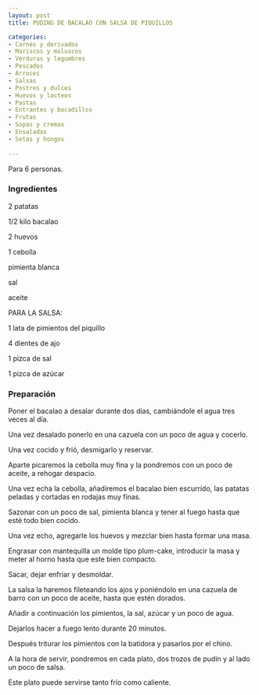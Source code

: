 ```yaml
---
layout: post
title: PUDING DE BACALAO CON SALSA DE PIQUILLOS

categories:
- Carnes y derivados
- Mariscos y moluscos
- Verduras y legumbres
- Pescados
- Arroces
- Salsas
- Postres y dulces
- Huevos y lacteos
- Pastas
- Entrantes y bocadillos
- Frutas
- Sopas y cremas
- Ensaladas
- Setas y hongos
 
---
```

Para 6 personas.

<h3>Ingredientes</h3>
2 patatas

1/2 kilo bacalao

2 huevos

1 cebolla

pimienta blanca

sal

aceite

PARA LA SALSA:

1 lata de pimientos del piquillo

4 dientes de ajo

1 pizca de sal

1 pizca de azúcar

<h3>Preparación</h3>
Poner el bacalao a desalar durante dos días, cambiándole el agua tres veces al día.

Una vez desalado ponerlo en una cazuela con un poco de agua y cocerlo.

Una vez cocido y frió, desmigarlo y reservar.

Aparte picaremos la cebolla muy fina y la pondremos con un poco de aceite, a rehogar despacio.

Una vez echa la cebolla, añadiremos el bacalao bien escurrido, las patatas peladas y cortadas en rodajas muy finas.

Sazonar con un poco de sal, pimienta blanca y tener al fuego hasta que esté todo bien cocido.

Una vez echo, agregarle los huevos y mezclar bien hasta formar una masa.

Engrasar con mantequilla un molde tipo plum-cake, introducir la masa y meter al horno hasta que este bien compacto.

Sacar, dejar enfriar y desmoldar.

La salsa la haremos fileteando los ajos y poniéndolo en una cazuela de barro con un poco de aceite, hasta que estén dorados.

Añadir a continuación los pimientos, la sal, azúcar y un poco de agua.

Dejarlos hacer a fuego lento durante 20 minutos.

Después triturar los pimientos con la batidora y pasarlos por el chino.

A la hora de servir, pondremos en cada plato, dos trozos de pudín y al lado un poco de salsa.

Este plato puede servirse tanto frío como caliente.

